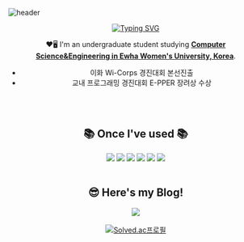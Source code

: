 

![header](https://capsule-render.vercel.app/api?type=waving&color=gradient&height=120&animation=fadeIn&section=footer&text=😺😸😻&fontAlign=70)
</br>
<div align="center">


[![Typing SVG](https://readme-typing-svg.herokuapp.com/?color=f0f6fc&lines=Hi+👀+I'm+chock-cho🫶&font=Redressed&size=40)](https://git.io/typing-svg)
 
 ❤️🖥️ I'm an undergraduate student studying **<u>Computer Science&Engineering in Ewha Women's University, Korea</u>**. 
* 이화 Wi-Corps 경진대회 본선진출
* 교내 프로그래밍 경진대회 E-PPER 장려상 수상

<br></br>


## 📚 Once I've used 📚
<img src="https://img.shields.io/badge/JAVA-007396?style=for-the-badge&logo=Java&logoColor=white">
<img src="https://img.shields.io/badge/C++-00599C?style=for-the-badge&logo=spring&logoColor=white">
<img src="https://img.shields.io/badge/SQL-4479A1?style=for-the-badge&logo=spring&logoColor=white">
<img src="https://img.shields.io/badge/Spring-6DB33F?style=for-the-badge&logo=spring&logoColor=white">
<img src="https://img.shields.io/badge/SpringBoot-6DB33F?style=for-the-badge&logo=spring&logoColor=white">
<img src="https://img.shields.io/badge/SpringSecurity-6DB33F?style=for-the-badge&logo=spring&logoColor=white">
<br></br>


## 😎 Here's my Blog!

  <a href="https://velog.io/@christer10"><img src="https://img.shields.io/badge/Velog-3DDC84?style=flat-square&logo=Blogger&logoColor=white"/></a><br></br>
[![Solved.ac프로필](http://mazassumnida.wtf/api/generate_badge?boj=libe_bluxxbxry)](https://solved.ac/libe_bluxxbxry)
